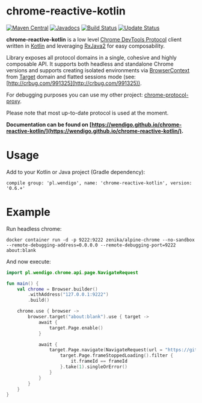 # chrome-reactive-kotlin

[![Maven Central](https://maven-badges.herokuapp.com/maven-central/pl.wendigo/chrome-reactive-kotlin/badge.svg)](https://maven-badges.herokuapp.com/maven-central/pl.wendigo/chrome-reactive-kotlin) [![Javadocs](https://www.javadoc.io/badge/pl.wendigo/chrome-reactive-kotlin.svg)](https://www.javadoc.io/doc/pl.wendigo/chrome-reactive-kotlin) [![Build Status](https://github.com/wendigo/chrome-reactive-kotlin/workflows/Test/badge.svg)](https://github.com/wendigo/chrome-reactive-kotlin/actions) [![Update Status](https://github.com/wendigo/chrome-reactive-kotlin/workflows/Update%20protocol%20to%20ToT/badge.svg)](https://github.com/wendigo/chrome-reactive-kotlin/actions?workflow=Update+protocol+to+ToT)

**chrome-reactive-kotlin** is a low level [Chrome DevTools Protocol](https://chromedevtools.github.io/debugger-protocol-viewer/) client written in [Kotlin](https://kotlinlang.org) and leveraging [RxJava2](https://github.com/ReactiveX/RxJava) for easy composability. 

Library exposes all protocol domains in a single, cohesive and highly composable API. It supports both headless and standalone Chrome versions and supports creating isolated environments via [BrowserContext](https://chromedevtools.github.io/debugger-protocol-viewer/tot/Target/) from [Target]((https://chromedevtools.github.io/debugger-protocol-viewer/tot/Target/)) domain and flatted sessions mode (see: [http://crbug.com/991325](http://crbug.com/991325)).

For debugging purposes you can use my other project: [chrome-protocol-proxy](https://github.com/wendigo/chrome-protocol-proxy).

Please note that most up-to-date protocol is used at the moment.

**Documentation can be found on [https://wendigo.github.io/chrome-reactive-kotlin/](https://wendigo.github.io/chrome-reactive-kotlin/).**

# Usage

Add to your Kotlin or Java project (Gradle dependency): 

```compile group: 'pl.wendigo', name: 'chrome-reactive-kotlin', version: '0.6.+'```

# Example

Run headless chrome:

```
docker container run -d -p 9222:9222 zenika/alpine-chrome --no-sandbox --remote-debugging-address=0.0.0.0 --remote-debugging-port=9222 about:blank
```

And now execute:

```kotlin
import pl.wendigo.chrome.api.page.NavigateRequest

fun main() {
    val chrome = Browser.builder()
        .withAddress("127.0.0.1:9222")
        .build()

    chrome.use { browser ->
        browser.target("about:blank").use { target ->
            await {
                target.Page.enable()
            }

            await {
                target.Page.navigate(NavigateRequest(url = "https://github.com/wendigo/chrome-reactive-kotlin")).flatMap { (frameId) ->
                    target.Page.frameStoppedLoading().filter {
                        it.frameId == frameId
                    }.take(1).singleOrError()
                }
            }
        }
    }
}
```
